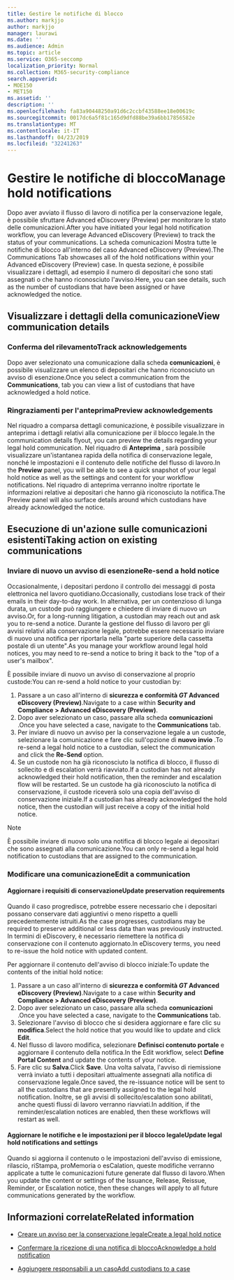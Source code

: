 ```yaml
---
title: Gestire le notifiche di blocco
ms.author: markjjo
author: markjjo
manager: laurawi
ms.date: ''
ms.audience: Admin
ms.topic: article
ms.service: O365-seccomp
localization_priority: Normal
ms.collection: M365-security-compliance
search.appverid:
- MOE150
- MET150
ms.assetid: ''
description: ''
ms.openlocfilehash: fa83a90448250a91d6c2ccbf43588ee18e00619c
ms.sourcegitcommit: 0017dc6a5f81c165d9dfd88be39a6bb17856582e
ms.translationtype: MT
ms.contentlocale: it-IT
ms.lasthandoff: 04/23/2019
ms.locfileid: "32241263"
---
```

# <a name="manage-hold-notifications"></a><span data-ttu-id="a9a61-102">Gestire le notifiche di blocco</span><span class="sxs-lookup"><span data-stu-id="a9a61-102">Manage hold notifications</span></span>

<span data-ttu-id="a9a61-103">Dopo aver avviato il flusso di lavoro di notifica per la conservazione legale, è possibile sfruttare Advanced eDiscovery (Preview) per monitorare lo stato delle comunicazioni.</span><span class="sxs-lookup"><span data-stu-id="a9a61-103">After you have initiated your legal hold notification workflow, you can leverage  Advanced eDiscovery (Preview) to track the status of your communications.</span></span> <span data-ttu-id="a9a61-104">La scheda comunicazioni Mostra tutte le notifiche di blocco all'interno del caso Advanced eDiscovery (Preview).</span><span class="sxs-lookup"><span data-stu-id="a9a61-104">The Communications Tab showcases all of the hold notifications within your Advanced eDiscovery (Preview) case.</span></span> <span data-ttu-id="a9a61-105">In questa sezione, è possibile visualizzare i dettagli, ad esempio il numero di depositari che sono stati assegnati o che hanno riconosciuto l'avviso.</span><span class="sxs-lookup"><span data-stu-id="a9a61-105">Here, you can see details, such as the number of custodians that have been assigned or have acknowledged the notice.</span></span>

## <a name="view-communication-details"></a><span data-ttu-id="a9a61-106">Visualizzare i dettagli della comunicazione</span><span class="sxs-lookup"><span data-stu-id="a9a61-106">View communication details</span></span>

### <a name="track-acknowledgements"></a><span data-ttu-id="a9a61-107">Conferma del rilevamento</span><span class="sxs-lookup"><span data-stu-id="a9a61-107">Track acknowledgements</span></span>

<span data-ttu-id="a9a61-108">Dopo aver selezionato una comunicazione dalla scheda **comunicazioni**, è possibile visualizzare un elenco di depositari che hanno riconosciuto un avviso di esenzione.</span><span class="sxs-lookup"><span data-stu-id="a9a61-108">Once you select a communication from the **Communications**, tab you can view a list of custodians that have acknowledged a hold notice.</span></span> 

### <a name="preview-acknowledgements"></a><span data-ttu-id="a9a61-109">Ringraziamenti per l'anteprima</span><span class="sxs-lookup"><span data-stu-id="a9a61-109">Preview acknowledgements</span></span>

<span data-ttu-id="a9a61-110">Nel riquadro a comparsa dettagli comunicazione, è possibile visualizzare in anteprima i dettagli relativi alla comunicazione per il blocco legale.</span><span class="sxs-lookup"><span data-stu-id="a9a61-110">In the communication details flyout, you can preview the details regarding your legal hold communication.</span></span> <span data-ttu-id="a9a61-111">Nel riquadro di **Anteprima** , sarà possibile visualizzare un'istantanea rapida della notifica di conservazione legale, nonché le impostazioni e il contenuto delle notifiche del flusso di lavoro.</span><span class="sxs-lookup"><span data-stu-id="a9a61-111">In the **Preview** panel, you will be able to see a quick snapshot of your legal hold notice as well as the settings and content for your workflow notifications.</span></span> <span data-ttu-id="a9a61-112">Nel riquadro di anteprima verranno inoltre riportate le informazioni relative ai depositari che hanno già riconosciuto la notifica.</span><span class="sxs-lookup"><span data-stu-id="a9a61-112">The Preview panel will also surface details around which custodians have already acknowledged the notice.</span></span>

## <a name="taking-action-on-existing-communications"></a><span data-ttu-id="a9a61-113">Esecuzione di un'azione sulle comunicazioni esistenti</span><span class="sxs-lookup"><span data-stu-id="a9a61-113">Taking action on existing communications</span></span>

### <a name="re-send-a-hold-notice"></a><span data-ttu-id="a9a61-114">Inviare di nuovo un avviso di esenzione</span><span class="sxs-lookup"><span data-stu-id="a9a61-114">Re-send a hold notice</span></span>

<span data-ttu-id="a9a61-115">Occasionalmente, i depositari perdono il controllo dei messaggi di posta elettronica nel lavoro quotidiano.</span><span class="sxs-lookup"><span data-stu-id="a9a61-115">Occasionally, custodians lose track of their emails in their day-to-day work.</span></span> <span data-ttu-id="a9a61-116">In alternativa, per un contenzioso di lunga durata, un custode può raggiungere e chiedere di inviare di nuovo un avviso.</span><span class="sxs-lookup"><span data-stu-id="a9a61-116">Or, for a long-running litigation, a custodian may reach out and ask you to re-send a notice.</span></span> <span data-ttu-id="a9a61-117">Durante la gestione del flusso di lavoro per gli avvisi relativi alla conservazione legale, potrebbe essere necessario inviare di nuovo una notifica per riportarla nella "parte superiore della cassetta postale di un utente".</span><span class="sxs-lookup"><span data-stu-id="a9a61-117">As you manage your workflow around legal hold notices, you may need to re-send a notice to bring it back to the "top of a user's mailbox".</span></span>

<span data-ttu-id="a9a61-118">È possibile inviare di nuovo un avviso di conservazione al proprio custode:</span><span class="sxs-lookup"><span data-stu-id="a9a61-118">You can re-send a hold notice to your custodian by:</span></span>
1. <span data-ttu-id="a9a61-119">Passare a un caso all'interno di **sicurezza e conformità _GT_ Advanced eDiscovery (Preview)**.</span><span class="sxs-lookup"><span data-stu-id="a9a61-119">Navigate to a case within **Security and Compliance > Advanced eDiscovery (Preview)**.</span></span>
2. <span data-ttu-id="a9a61-120">Dopo aver selezionato un caso, passare alla scheda **comunicazioni** .</span><span class="sxs-lookup"><span data-stu-id="a9a61-120">Once you have selected a case, navigate to the **Communications** tab.</span></span>
3. <span data-ttu-id="a9a61-121">Per inviare di nuovo un avviso per la conservazione legale a un custode, selezionare la comunicazione e fare clic sull'opzione di **nuovo invio** .</span><span class="sxs-lookup"><span data-stu-id="a9a61-121">To re-send a legal hold notice to a custodian, select the communication and click the **Re-Send** option.</span></span>
4. <span data-ttu-id="a9a61-122">Se un custode non ha già riconosciuto la notifica di blocco, il flusso di sollecito e di escalation verrà riavviato.</span><span class="sxs-lookup"><span data-stu-id="a9a61-122">If a custodian has not already acknowledged their hold notification, then the reminder and escalation flow will be restarted.</span></span> <span data-ttu-id="a9a61-123">Se un custode ha già riconosciuto la notifica di conservazione, il custode riceverà solo una copia dell'avviso di conservazione iniziale.</span><span class="sxs-lookup"><span data-stu-id="a9a61-123">If a custodian has already acknowledged the hold notice, then the custodian will just receive a copy of the initial hold notice.</span></span>

> [!NOTE]
> <span data-ttu-id="a9a61-124">È possibile inviare di nuovo solo una notifica di blocco legale ai depositari che sono assegnati alla comunicazione.</span><span class="sxs-lookup"><span data-stu-id="a9a61-124">You can only re-send a legal hold notification to custodians that are assigned to the communication.</span></span> 

### <a name="edit-a-communication"></a><span data-ttu-id="a9a61-125">Modificare una comunicazione</span><span class="sxs-lookup"><span data-stu-id="a9a61-125">Edit a communication</span></span>

#### <a name="update-preservation-requirements"></a><span data-ttu-id="a9a61-126">Aggiornare i requisiti di conservazione</span><span class="sxs-lookup"><span data-stu-id="a9a61-126">Update preservation requirements</span></span>
  
<span data-ttu-id="a9a61-127">Quando il caso progredisce, potrebbe essere necessario che i depositari possano conservare dati aggiuntivi o meno rispetto a quelli precedentemente istruiti.</span><span class="sxs-lookup"><span data-stu-id="a9a61-127">As the case progresses, custodians may be required to preserve additional or less data than was previously instructed.</span></span> <span data-ttu-id="a9a61-128">In termini di eDiscovery, è necessario riemettere la notifica di conservazione con il contenuto aggiornato.</span><span class="sxs-lookup"><span data-stu-id="a9a61-128">In eDiscovery terms, you need to re-issue the hold notice with updated content.</span></span>

<span data-ttu-id="a9a61-129">Per aggiornare il contenuto dell'avviso di blocco iniziale:</span><span class="sxs-lookup"><span data-stu-id="a9a61-129">To update the contents of the initial hold notice:</span></span>

1. <span data-ttu-id="a9a61-130">Passare a un caso all'interno di **sicurezza e conformità _GT_ Advanced eDiscovery (Preview)**.</span><span class="sxs-lookup"><span data-stu-id="a9a61-130">Navigate to a case within **Security and Compliance > Advanced eDiscovery (Preview)**.</span></span>
2. <span data-ttu-id="a9a61-131">Dopo aver selezionato un caso, passare alla scheda **comunicazioni** .</span><span class="sxs-lookup"><span data-stu-id="a9a61-131">Once you have selected a case, navigate to the **Communications** tab.</span></span>
3. <span data-ttu-id="a9a61-132">Selezionare l'avviso di blocco che si desidera aggiornare e fare clic su **modifica**.</span><span class="sxs-lookup"><span data-stu-id="a9a61-132">Select the hold notice that you would like to update and click **Edit**.</span></span>
4. <span data-ttu-id="a9a61-133">Nel flusso di lavoro modifica, selezionare **Definisci contenuto portale** e aggiornare il contenuto della notifica.</span><span class="sxs-lookup"><span data-stu-id="a9a61-133">In the Edit workflow, select **Define Portal Content** and update the contents of your notice.</span></span> 
5. <span data-ttu-id="a9a61-134">Fare clic su **Salva**.</span><span class="sxs-lookup"><span data-stu-id="a9a61-134">Click **Save**.</span></span> <span data-ttu-id="a9a61-135">Una volta salvata, l'avviso di riemissione verrà inviato a tutti i depositari attualmente assegnati alla notifica di conservazione legale.</span><span class="sxs-lookup"><span data-stu-id="a9a61-135">Once saved, the re-issuance notice will be sent to all the custodians that are presently assigned to the legal hold notification.</span></span> <span data-ttu-id="a9a61-136">Inoltre, se gli avvisi di sollecito/escalation sono abilitati, anche questi flussi di lavoro verranno riavviati.</span><span class="sxs-lookup"><span data-stu-id="a9a61-136">In addition, if the reminder/escalation notices are enabled, then these workflows will restart as well.</span></span> 


#### <a name="update-legal-hold-notifications-and-settings"></a><span data-ttu-id="a9a61-137">Aggiornare le notifiche e le impostazioni per il blocco legale</span><span class="sxs-lookup"><span data-stu-id="a9a61-137">Update legal hold notifications and settings</span></span>

<span data-ttu-id="a9a61-138">Quando si aggiorna il contenuto o le impostazioni dell'avviso di emissione, rilascio, riStampa, proMemoria o esCalation, queste modifiche verranno applicate a tutte le comunicazioni future generate dal flusso di lavoro.</span><span class="sxs-lookup"><span data-stu-id="a9a61-138">When you update the content or settings of the Issuance, Release, Reissue, Reminder, or Escalation notice, then these changes will apply to all future communications generated by the workflow.</span></span>

## <a name="related-information"></a><span data-ttu-id="a9a61-139">Informazioni correlate</span><span class="sxs-lookup"><span data-stu-id="a9a61-139">Related information</span></span> 

- [<span data-ttu-id="a9a61-140">Creare un avviso per la conservazione legale</span><span class="sxs-lookup"><span data-stu-id="a9a61-140">Create a legal hold notice</span></span>](create-hold-notification.md)
    
- [<span data-ttu-id="a9a61-141">Confermare la ricezione di una notifica di blocco</span><span class="sxs-lookup"><span data-stu-id="a9a61-141">Acknowledge a hold notification</span></span>](acknowledge-hold-notification.md)
    
- [<span data-ttu-id="a9a61-142">Aggiungere responsabili a un caso</span><span class="sxs-lookup"><span data-stu-id="a9a61-142">Add custodians to a case</span></span>](add-custodians-to-case.md)